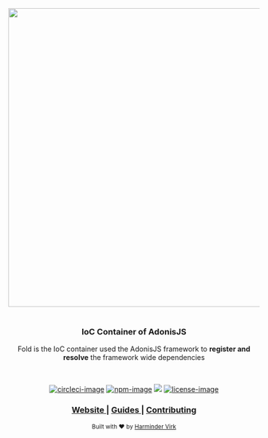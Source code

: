 <div align="center">
  <img src="https://res.cloudinary.com/adonisjs/image/upload/q_100/v1558612869/adonis-readme_zscycu.jpg" width="600px">
</div>

<br />

<div align="center">
  <h3> IoC Container of AdonisJS </h3>
  <p> Fold is the IoC container used the AdonisJS framework to <strong>register and resolve</strong> the framework wide dependencies </p>
</div>

<br />

<div align="center">

[![circleci-image]][circleci-url] [![npm-image]][npm-url] ![][typescript-image] [![license-image]][license-url]

</div>

<div align="center">
  <h3>
    <a href="https://adonisjs.com">
      Website
    </a>
    <span> | </span>
    <a href="https://adonisjs.com/packages/ioc-container">
      Guides
    </a>
    <span> | </span>
    <a href="CONTRIBUTING.md">
      Contributing
    </a>
  </h3>
</div>

<div align="center">
  <sub>Built with ❤︎ by <a href="https://github.com/thetutlage">Harminder Virk</a>
</div>

[circleci-image]: https://img.shields.io/circleci/project/github/adonisjs/fold/master.svg?style=for-the-badge&logo=circleci
[circleci-url]: https://circleci.com/gh/adonisjs/fold "circleci"

[typescript-image]: https://img.shields.io/badge/Typescript-294E80.svg?style=for-the-badge&logo=typescript
[typescript-url]:  "typescript"

[npm-image]: https://img.shields.io/npm/v/@adonisjs/fold/alpha.svg?style=for-the-badge&logo=npm
[npm-url]: https://npmjs.org/package/@adonisjs/fold/v/alpha "npm"

[license-image]: https://img.shields.io/npm/l/@adonisjs/fold?color=blueviolet&style=for-the-badge
[license-url]: LICENSE.md "license"
